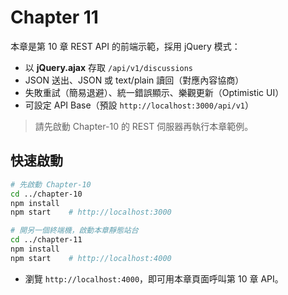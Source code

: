 # Chapter 11

本章是第 10 章 REST API 的前端示範，採用 jQuery 模式：

- 以 **jQuery.ajax** 存取 `/api/v1/discussions`
- JSON 送出、JSON 或 text/plain 讀回（對應內容協商）
- 失敗重試（簡易退避）、統一錯誤顯示、樂觀更新（Optimistic UI）
- 可設定 API Base（預設 `http://localhost:3000/api/v1`）

> 請先啟動 Chapter-10 的 REST 伺服器再執行本章範例。

## 快速啟動

```bash
# 先啟動 Chapter-10
cd ../chapter-10
npm install
npm start    # http://localhost:3000

# 開另一個終端機，啟動本章靜態站台
cd ../chapter-11
npm install
npm start    # http://localhost:4000
```

* 瀏覽 `http://localhost:4000`，即可用本章頁面呼叫第 10 章 API。
